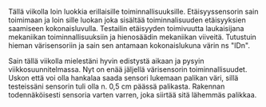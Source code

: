 Tällä viikolla loin luokkia erillaisille toiminnallisuuksille. Etäisyyssensorin sain toimimaan ja loin sille luokan joka sisältää toiminnalisuuden etäisyyksien saamiseen kokonaisluvulla. 
Testailin etäisyyden toimivuutta laukaisijana mekaniikan toiminnallisuuksiin ja hienosäädin mekaniikan viiveitä.
Tutustuin hieman värisensoriin ja sain sen antamaan kokonaislukuna värin ns "IDn". 

Sain tällä viikolla mielestäni hyvin edistystä aikaan ja pysyin viikkosuunnitelmassa. Nyt on enää jäljellä värisensorin toiminnallisuudet. Uskon että voi olla hankalaa saada sensori lukemaan palikan väri, sillä testeissäni sensorin tuli olla n. 0,5 cm päässä palikasta. Rakennan todennäköisesti sensoria varten varren, joka siirtää sitä lähemmäs palikkaa.
